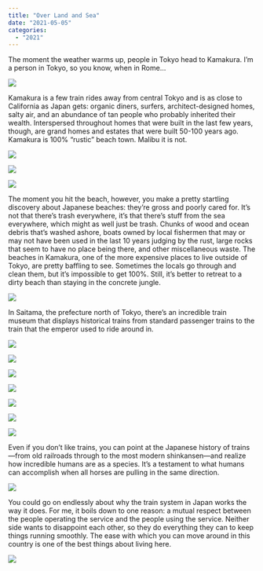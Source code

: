 ```yaml
---
title: "Over Land and Sea"
date: "2021-05-05"
categories: 
  - "2021"
---
```


The moment the weather warms up, people in Tokyo head to Kamakura. I’m a person in Tokyo, so you know, when in Rome…

![](images/IMG_3048_edit-scaled.jpg)

[](images/IMG_3048_edit-scaled.jpg)

Kamakura is a few train rides away from central Tokyo and is as close to California as Japan gets: organic diners, surfers, architect-designed homes, salty air, and an abundance of tan people who probably inherited their wealth. Interspersed throughout homes that were built in the last few years, though, are grand homes and estates that were built 50-100 years ago. Kamakura is 100% “rustic” beach town. Malibu it is not.

![](images/IMG_3533_edit-scaled.jpg)

![](images/IMG_3340_edit.jpg)

![](images/IMG_3211_edit-scaled.jpg)

The moment you hit the beach, however, you make a pretty startling discovery about Japanese beaches: they’re gross and poorly cared for. It’s not that there’s trash everywhere, it’s that there’s stuff from the sea everywhere, which might as well just be trash. Chunks of wood and ocean debris that’s washed ashore, boats owned by local fishermen that may or may not have been used in the last 10 years judging by the rust, large rocks that seem to have no place being there, and other miscellaneous waste. The beaches in Kamakura, one of the more expensive places to live outside of Tokyo, are pretty baffling to see. Sometimes the locals go through and clean them, but it’s impossible to get 100%. Still, it’s better to retreat to a dirty beach than staying in the concrete jungle.

![](images/IMG_3073_edit.jpg)

In Saitama, the prefecture north of Tokyo, there’s an incredible train museum that displays historical trains from standard passenger trains to the train that the emperor used to ride around in.

![](images/IMG_3955_edit-scaled.jpg)

![](images/IMG_3690_edit-scaled.jpg)

![](images/IMG_3738_edit-scaled.jpg)

![](images/IMG_3828_edit-scaled.jpg)

![](images/IMG_3691_edit.jpg)

![](images/IMG_3761_edit-scaled.jpg)

![](images/IMG_3943_edit-scaled.jpg)

Even if you don’t like trains, you can point at the Japanese history of trains—from old railroads through to the most modern shinkansen—and realize how incredible humans are as a species. It’s a testament to what humans can accomplish when all horses are pulling in the same direction.

![](images/IMG_3921_edit.jpg)

You could go on endlessly about why the train system in Japan works the way it does. For me, it boils down to one reason: a mutual respect between the people operating the service and the people using the service. Neither side wants to disappoint each other, so they do everything they can to keep things running smoothly. The ease with which you can move around in this country is one of the best things about living here.

![](images/IMG_3867_edit-scaled.jpg)
